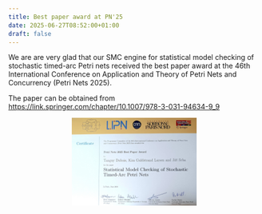 ```yaml
---
title: Best paper award at PN'25
date: 2025-06-27T08:52:00+01:00
draft: false
---
```


We are are very glad that our SMC engine for statistical model checking of stochastic timed-arc Petri nets received the best paper award at the 46th International Conference on Application and Theory of Petri Nets and Concurrency (Petri Nets 2025). 

The paper can be obtained from https://link.springer.com/chapter/10.1007/978-3-031-94634-9_9


<center>
   <img src="/news/mcc25/PN25-best-paper-award.jpeg" width="250"> 
</center>
